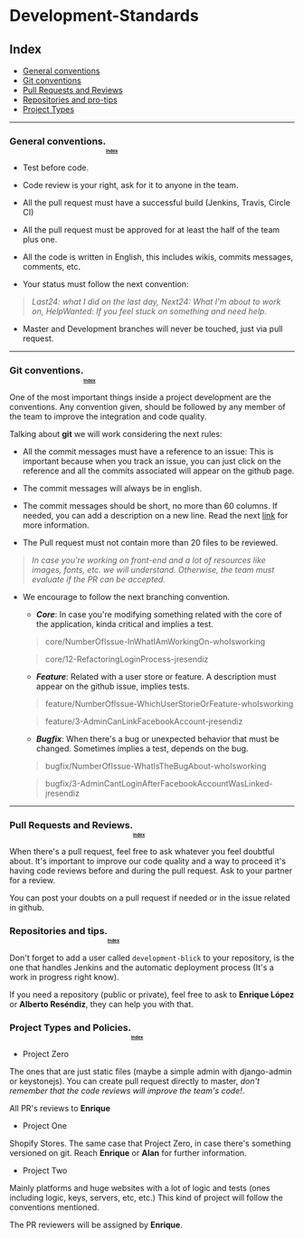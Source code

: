 # Development-Standards

## <a name="index"></a> Index

* [General conventions](#general-conventions)
* [Git conventions](#git-conventions)
* [Pull Requests and Reviews](#pull-requests)
* [Repositories and pro-tips](#create-repositories)
* [Project Types](#project-types)

----
### <a name="general-conventions"></a> General conventions.<sub><sub><sub><sub>[Index](#index)</sub></sub></sub></sub>

* Test before code.

* Code review is your right, ask for it to anyone in the team.

* All the pull request must have a successful build (Jenkins, Travis, Circle CI)

* All the pull request must be approved for at least the half of the team plus one.

* All the code is written in English, this includes wikis, commits messages, comments, etc.

* Your status must follow the next convention:
> *Last24: what I did on the last day, Next24: What I'm about to work on, HelpWanted: If you feel stuck on something and need help.*

* Master and Development branches will never be touched, just via pull request.

----

### <a name="git-conventions"></a> Git conventions.<sub><sub><sub><sub>[Index](#index)</sub></sub></sub></sub>

One of the most important things inside a project development are the conventions.
Any convention given, should be followed by any member of the team to improve the
integration and code quality.

Talking about **git** we will work considering the next rules:

* All the commit messages must have a reference to an issue: This is important because when you track an issue, you can just click on the reference and all the commits associated will appear on the github page.

* The commit messages will always be in english.

* The commit messages should be short, no more than 60 columns. If needed, you can add a description on a new line. Read the next [link](https://robots.thoughtbot.com/5-useful-tips-for-a-better-commit-message) for more information.

* The Pull request must not contain more than 20 files to be reviewed.
> _In case you're working on front-end and a lot of resources like images, fonts, etc. we will understand. Otherwise, the team must evaluate if the PR can be accepted._

* We encourage to follow the next branching convention.
  * _**Core**_: In case you're modifying something related with the core of the application, kinda critical and implies a test.

  > core/NumberOfIssue-InWhatIAmWorkingOn-whoIsworking
  
  > core/12-RefactoringLoginProcess-jresendiz

  * _**Feature**_: Related with a user store or feature. A description must appear on the github issue, implies tests.

  > feature/NumberOfIssue-WhichUserStorieOrFeature-whoIsworking
  
  > feature/3-AdminCanLinkFacebookAccount-jresendiz

  * _**Bugfix**_: When there's a bug or unexpected behavior that must be changed. Sometimes implies a test, depends on the bug.

  > bugfix/NumberOfIssue-WhatIsTheBugAbout-whoIsworking
  
  > bugfix/3-AdminCantLoginAfterFacebookAccountWasLinked-jresendiz

----
### <a name="pull-requests"></a> Pull Requests and Reviews.<sub><sub><sub><sub>[Index](#index)</sub></sub></sub></sub>

When there's a pull request, feel free to ask whatever you feel doubtful about. It's important to improve our code quality and a way to proceed it's having code reviews before and during the pull request. Ask to your partner for a review.

You can post your doubts on a pull request if needed or in the issue related in github.

### <a name="create-repositories"></a> Repositories and tips.<sub><sub><sub><sub>[Index](#index)</sub></sub></sub></sub>

Don't forget to add a user called `development-blick` to your repository, is the one that handles Jenkins and the automatic deployment process (It's a work in progress right know).

If you need a repository (public or private), feel free to ask to **Enrique López** or **Alberto Reséndiz**, they can help you with that.


### <a name="project-types"></a> Project Types and Policies.<sub><sub><sub><sub>[Index](#index)</sub></sub></sub></sub>

* Project Zero

The ones that are just static files (maybe a simple admin with django-admin or keystonejs). You can create pull request directly to master, *don't remember that the code reviews will improve the team's code!*.

All PR's reviews to **Enrique**

* Project One

Shopify Stores. The same case that Project Zero, in case there's something versioned on git. Reach **Enrique** or **Alan** for further information.

* Project Two

Mainly platforms and huge websites with a lot of logic and tests (ones including logic, keys, servers, etc, etc.) This kind of project will follow the conventions mentioned. 

The PR reviewers will be assigned by **Enrique**.
